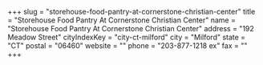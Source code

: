 +++
slug = "storehouse-food-pantry-at-cornerstone-christian-center"
title = "Storehouse Food Pantry At Cornerstone Christian Center"
name = "Storehouse Food Pantry At Cornerstone Christian Center"
address = "192 Meadow Street"
cityIndexKey = "city-ct-milford"
city = "Milford"
state = "CT"
postal = "06460"
website = ""
phone = "203-877-1218 ex"
fax = ""
+++
